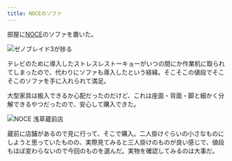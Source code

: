 ```yaml
---
title: NOCEのソファ
---
```

部屋に[NOCE](https://www.noce.co.jp/)のソファを置いた。

![](https://lh6.googleusercontent.com/JOrzb11tLJB_2e5AIMJQ6K6rNVPL4SQK6O85kWj_JJLc8p2f1VY6EAL-6gMrrXev4OIKvI55FaoURmv2WrTXiUS7gBuuqttSVmbavMNngxIKi57TjYsG-EuAK1rpNiy0oIPHSAHGwE8DlTLXP5HsqC5ClvmjfSTPxXUBcuBvJAFDIqn_Bh4Gb-jQ9Bb1Og "ゼノブレイド3が捗る")

テレビのために導入したストレスレストーキョーがいつの間にか作業机に取られてしまったので、代わりにソファも導入したという経緯。そこそこの値段でそこそこのソファを手に入れられて満足。

大型家具は搬入できるか心配だったのだけど、これは座面・背面・脚と細かく分解できるやつだったので、安心して購入できた。

![](https://lh4.googleusercontent.com/ywNKJG9qdihD4siGCJy0htzXk03V7YOuAkSG_GO9S6WNT0DAh2VTeVxnmAQH8x5HALq4gBxsvGnXE1PjlcB5Lv4NQ307nsA4Mn_nnoZ_ke_yI6iGBGFTnH7ck8NfQkjkoBGnWreGja6fkERop1TFnKcigZ5TioDIKK6efyjcsDc1AA6WMAZi5717QT4W9w "NOCE 浅草蔵前店")

蔵前に店舗があるので見に行って、そこで購入。二人掛けぐらいの小さなものにしようと思っていたものの、実際見てみると三人掛けのものが良い感じで、値段もほぼ変わらないので今回のものを選んだ。実物を確認してみるのは大事だ。
